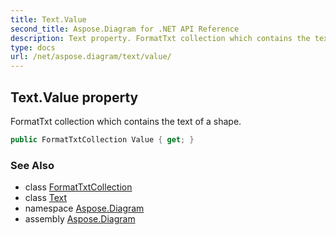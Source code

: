 ```yaml
---
title: Text.Value
second_title: Aspose.Diagram for .NET API Reference
description: Text property. FormatTxt collection which contains the text of a shape
type: docs
url: /net/aspose.diagram/text/value/
---
```

## Text.Value property

FormatTxt collection which contains the text of a shape.

```csharp
public FormatTxtCollection Value { get; }
```

### See Also

* class [FormatTxtCollection](../../formattxtcollection/)
* class [Text](../)
* namespace [Aspose.Diagram](../../text/)
* assembly [Aspose.Diagram](../../../)


